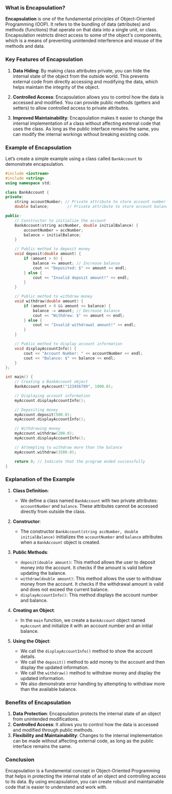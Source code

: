 
### What is Encapsulation?

**Encapsulation** is one of the fundamental principles of Object-Oriented Programming (OOP). It refers to the bundling of data (attributes) and methods (functions) that operate on that data into a single unit, or class. Encapsulation restricts direct access to some of the object's components, which is a means of preventing unintended interference and misuse of the methods and data.

### Key Features of Encapsulation

1. **Data Hiding**: By making class attributes private, you can hide the internal state of the object from the outside world. This prevents external code from directly accessing and modifying the data, which helps maintain the integrity of the object.

2. **Controlled Access**: Encapsulation allows you to control how the data is accessed and modified. You can provide public methods (getters and setters) to allow controlled access to private attributes.

3. **Improved Maintainability**: Encapsulation makes it easier to change the internal implementation of a class without affecting external code that uses the class. As long as the public interface remains the same, you can modify the internal workings without breaking existing code.

### Example of Encapsulation

Let’s create a simple example using a class called `BankAccount` to demonstrate encapsulation.

```cpp
#include <iostream>
#include <string>
using namespace std;

class BankAccount {
private:
    string accountNumber; // Private attribute to store account number
    double balance;        // Private attribute to store account balance

public:
    // Constructor to initialize the account
    BankAccount(string accNumber, double initialBalance) {
        accountNumber = accNumber;
        balance = initialBalance;
    }

    // Public method to deposit money
    void deposit(double amount) {
        if (amount > 0) {
            balance += amount; // Increase balance
            cout << "Deposited: $" << amount << endl;
        } else {
            cout << "Invalid deposit amount!" << endl;
        }
    }

    // Public method to withdraw money
    void withdraw(double amount) {
        if (amount > 0 && amount <= balance) {
            balance -= amount; // Decrease balance
            cout << "Withdrew: $" << amount << endl;
        } else {
            cout << "Invalid withdrawal amount!" << endl;
        }
    }

    // Public method to display account information
    void displayAccountInfo() {
        cout << "Account Number: " << accountNumber << endl;
        cout << "Balance: $" << balance << endl;
    }
};

int main() {
    // Creating a BankAccount object
    BankAccount myAccount("123456789", 1000.0);

    // Displaying account information
    myAccount.displayAccountInfo();

    // Depositing money
    myAccount.deposit(500.0);
    myAccount.displayAccountInfo();

    // Withdrawing money
    myAccount.withdraw(200.0);
    myAccount.displayAccountInfo();

    // Attempting to withdraw more than the balance
    myAccount.withdraw(1500.0);

    return 0; // Indicate that the program ended successfully
}
```

### Explanation of the Example

1. **Class Definition**:
   - We define a class named `BankAccount` with two private attributes: `accountNumber` and `balance`. These attributes cannot be accessed directly from outside the class.

2. **Constructor**:
   - The constructor `BankAccount(string accNumber, double initialBalance)` initializes the `accountNumber` and `balance` attributes when a `BankAccount` object is created.

3. **Public Methods**:
   - `deposit(double amount)`: This method allows the user to deposit money into the account. It checks if the amount is valid before updating the balance.
   - `withdraw(double amount)`: This method allows the user to withdraw money from the account. It checks if the withdrawal amount is valid and does not exceed the current balance.
   - `displayAccountInfo()`: This method displays the account number and balance.

4. **Creating an Object**:
   - In the `main` function, we create a `BankAccount` object named `myAccount` and initialize it with an account number and an initial balance.

5. **Using the Object**:
   - We call the `displayAccountInfo()` method to show the account details.
   - We call the `deposit()` method to add money to the account and then display the updated information.
   - We call the `withdraw()` method to withdraw money and display the updated information.
   - We also demonstrate error handling by attempting to withdraw more than the available balance.

### Benefits of Encapsulation

1. **Data Protection**: Encapsulation protects the internal state of an object from unintended modifications.
2. **Controlled Access**: It allows you to control how the data is accessed and modified through public methods.
3. **Flexibility and Maintainability**: Changes to the internal implementation can be made without affecting external code, as long as the public interface remains the same.

### Conclusion

Encapsulation is a fundamental concept in Object-Oriented Programming that helps in protecting the internal state of an object and controlling access to its data. By using encapsulation, you can create robust and maintainable code that is easier to understand and work with.